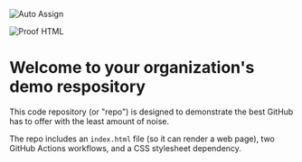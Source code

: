 ![Auto Assign](https://github.com/maxxwn1/demo-repository/actions/workflows/auto-assign.yml/badge.svg)

![Proof HTML](https://github.com/maxxwn1/demo-repository/actions/workflows/proof-html.yml/badge.svg)

# Welcome to your organization's demo respository
This code repository (or "repo") is designed to demonstrate the best GitHub has to offer with the least amount of noise.

The repo includes an `index.html` file (so it can render a web page), two GitHub Actions workflows, and a CSS stylesheet dependency.
